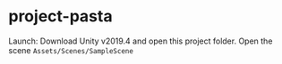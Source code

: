 # project-pasta

Launch: Download Unity v2019.4 and open this project folder. Open the scene `Assets/Scenes/SampleScene`
